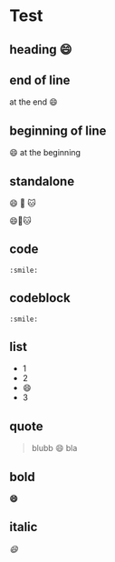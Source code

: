 # Test

## heading :smile:

## end of line

at the end :smile:

## beginning of line

:smile: at the beginning

## standalone

:smile:
:dog:
:cat:

:smile::dog::cat:

## code

`:smile:`

## codeblock

```
:smile:
```

## list

* 1
* 2
* :smile:
* 3

## quote

> blubb :smile: bla

## bold

**:smile:**

## italic

_:smile:_
